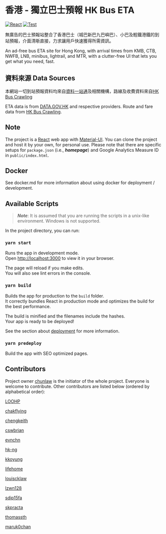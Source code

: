 # 香港 - 獨立巴士預報 HK Bus ETA

[![React](https://badges.aleen42.com/src/react.svg)](http://reactjs.org/) 
[![Test](https://github.com/hkbus/hk-independent-bus-eta/actions/workflows/node.js.yml/badge.svg)](https://hkbus.app)


無廣告的巴士預報站整合了香港巴士（城巴新巴九巴嶼巴）、小巴及輕鐵港鐵的到站預報，介面清晣直接，力求讓用戶快速獲得所需資訊。

An ad-free bus ETA site for Hong Kong, with arrival times from KMB, CTB, NWFB, LNB, minibus, lightrail, and MTR, with a clutter-free UI that lets you get what you need, fast.

## 資料來源 Data Sources

本網站一切到站預報資料均來自[資料一站通](https://data.gov.hk)及相關機構，路線及收費資料來自[HK Bus Crawling](https://github.com/hkbus/hk-bus-crawling/)

ETA data is from [DATA.GOV.HK](https://data.gov.hk) and respective providers. Route and fare data from [HK Bus Crawling](https://github.com/hkbus/hk-bus-crawling/).

## Note

The project is a [React](https://reactjs.org/) web app with [Material-UI](https://material-ui.com/). You can clone the project and host it by your own, for personal use. Please note that there are specific setups for `package.json` (i.e., ***homepage***) and Google Analytics Measure ID in `public/index.html`.

## Docker

See docker.md for more information about using docker for deployment / development.

## Available Scripts

> ***Note***: It is assumed that you are running the scripts in a unix-like environment. Windows is not supported.

In the project directory, you can run:

### `yarn start`

Runs the app in development mode.\
Open [http://localhost:3000](http://localhost:3000) to view it in your browser.

The page will reload if you make edits.\
You will also see lint errors in the console.

### `yarn build`

Builds the app for production to the `build` folder.\
It correctly bundles React in production mode and optimizes the build for the best performance.

The build is minified and the filenames include the hashes.\
Your app is ready to be deployed!

See the section about [deployment](https://facebook.github.io/create-react-app/docs/deployment) for more information.

### `yarn predeploy`

Build the app with SEO optimized pages.

## Contributors

Project owner [chunlaw](https://github.com/chunlaw) is the initiator of the whole project. Everyone is welcome to contribute. Other contributors are listed below (ordered by alphabetical order):

[LOOHP](https://github.com/LOOHP)

[chakflying](https://github.com/chakflying)

[chengkeith](https://github.com/chengkeith)

[cswbrian](https://github.com/cswbrian)

[evnchn](https://github.com/evnchn)

[hk-ng](https://github.com/hk-ng)

[kkoyung](https://github.com/kkoyung)

[lifehome](https://github.com/lifehome)

[louiscklaw](https://github.com/louiscklaw)

[lzwn128](https://github.com/lzwn128 )

[sdip15fa](https://github.com/sdip15fa)

[skpracta](https://github.com/skpracta)

[thomassth](https://github.com/thomassth)

[maruk0chan](https://github.com/maruk0chan)